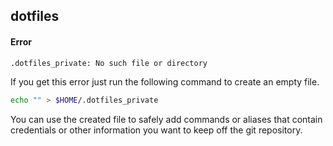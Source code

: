 ## dotfiles

#### Error

```bash
.dotfiles_private: No such file or directory
```

If you get this error just run the following command to create an empty file.

```bash
echo "" > $HOME/.dotfiles_private
```

You can use the created file to safely add commands or aliases that contain credentials or other information you want to keep off the git repository.
